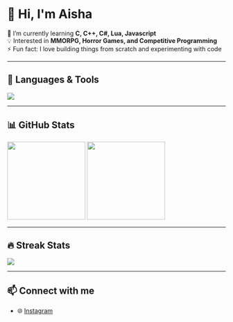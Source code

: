 # 👋 Hi, I'm Aisha  

🌱 I’m currently learning **C, C++, C#, Lua, Javascript**  
💡 Interested in **MMORPG, Horror Games, and Competitive Programming**  
⚡ Fun fact: I love building things from scratch and experimenting with code  

---

## 🚀 Languages & Tools
<p>
  <img src="https://skillicons.dev/icons?i=c,cpp,python,js,lua,git,github,vscode" />
</p>

---

## 📊 GitHub Stats
<p>
  <img src="https://github-readme-stats.vercel.app/api?username=lexiscandy2&show_icons=true&theme=tokyonight" height="180px"/>
  <img src="https://github-readme-stats.vercel.app/api/top-langs/?username=lexiscandy2&layout=compact&theme=tokyonight" height="180px"/>
</p>

---

## 🔥 Streak Stats
<p>
  <img src="https://streak-stats.demolab.com?user=USERNAME&theme=tokyonight" />
</p>

---

## 📫 Connect with me
- 🌐 [Instagram](https://www.instagram.com/zuck/)  

